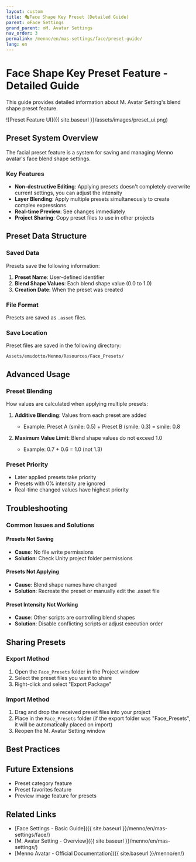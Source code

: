 ```yaml
---
layout: custom
title: 🎭Face Shape Key Preset (Detailed Guide)
parent: ⚙️Face Settings
grand_parent: ⚙️M. Avatar Settings
nav_order: 3
permalink: /menno/en/mas-settings/face/preset-guide/
lang: en
---
```


# Face Shape Key Preset Feature - Detailed Guide

This guide provides detailed information about M. Avatar Setting's blend shape preset feature.

![Preset Feature UI]({{ site.baseurl }}/assets/images/preset_ui.png)

## Preset System Overview

The facial preset feature is a system for saving and managing Menno avatar's face blend shape settings.

### Key Features

- **Non-destructive Editing**: Applying presets doesn't completely overwrite current settings, you can adjust the intensity
- **Layer Blending**: Apply multiple presets simultaneously to create complex expressions
- **Real-time Preview**: See changes immediately
- **Project Sharing**: Copy preset files to use in other projects

## Preset Data Structure

### Saved Data

Presets save the following information:

1. **Preset Name**: User-defined identifier
2. **Blend Shape Values**: Each blend shape value (0.0 to 1.0)
3. **Creation Date**: When the preset was created

### File Format

Presets are saved as `.asset` files.

### Save Location

Preset files are saved in the following directory:
```
Assets/emudotto/Menno/Resources/Face_Presets/
```

## Advanced Usage

### Preset Blending

How values are calculated when applying multiple presets:

1. **Additive Blending**: Values from each preset are added
   - Example: Preset A (smile: 0.5) + Preset B (smile: 0.3) = smile: 0.8

2. **Maximum Value Limit**: Blend shape values do not exceed 1.0
   - Example: 0.7 + 0.6 = 1.0 (not 1.3)

### Preset Priority

- Later applied presets take priority
- Presets with 0% intensity are ignored
- Real-time changed values have highest priority

## Troubleshooting

### Common Issues and Solutions

#### Presets Not Saving
- **Cause**: No file write permissions
- **Solution**: Check Unity project folder permissions

#### Presets Not Applying
- **Cause**: Blend shape names have changed
- **Solution**: Recreate the preset or manually edit the .asset file

#### Preset Intensity Not Working
- **Cause**: Other scripts are controlling blend shapes
- **Solution**: Disable conflicting scripts or adjust execution order

## Sharing Presets

### Export Method

1. Open the `Face_Presets` folder in the Project window
2. Select the preset files you want to share
3. Right-click and select "Export Package"

### Import Method

1. Drag and drop the received preset files into your project
2. Place in the `Face_Presets` folder (if the export folder was "Face_Presets", it will be automatically placed on import)
3. Reopen the M. Avatar Setting window

## Best Practices

## Future Extensions

- Preset category feature
- Preset favorites feature
- Preview image feature for presets

## Related Links

- [Face Settings - Basic Guide]({{ site.baseurl }}/menno/en/mas-settings/face/)
- [M. Avatar Setting - Overview]({{ site.baseurl }}/menno/en/mas-settings/)
- [Menno Avatar - Official Documentation]({{ site.baseurl }}/menno/en/) 
